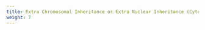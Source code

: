```yaml
---
title: Extra Chromosomal Inheritance or Extra Nuclear Inheritance (Cytoplasmic Inheritance)
weight: 7
---
```


